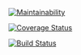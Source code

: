 [![Maintainability](https://api.codeclimate.com/v1/badges/494a680484727eb34440/maintainability)](https://codeclimate.com/github/kimpetertanui/Politico/maintainability)

[![Coverage Status](https://coveralls.io/repos/github/kimpetertanui/Politico/badge.svg)](https://coveralls.io/github/kimpetertanui/Politico)

[![Build Status](https://travis-ci.org/kimpetertanui/Politico.svg?branch=develop)](https://travis-ci.org/kimpetertanui/Politico)

